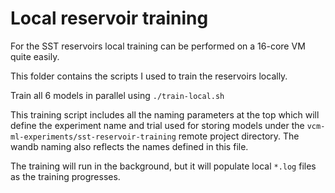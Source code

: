 # Local reservoir training

For the SST reservoirs local training can be performed on a 16-core VM quite easily.

This folder contains the scripts I used to train the reservoirs locally.

Train all 6 models in parallel using `./train-local.sh`

This training script includes all the naming parameters at the top which will define
the experiment name and trial used for storing models under the
`vcm-ml-experiments/sst-reservoir-training` remote project directory. The wandb
naming also reflects the names defined in this file.

The training will run in the background, but it will populate local `*.log`
files as the training progresses.